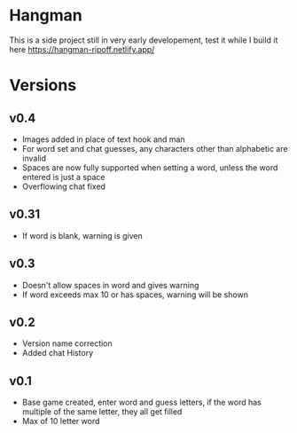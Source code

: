 # Hangman
This is a side project still in very early developement, test it while I build it here
https://hangman-ripoff.netlify.app/

# Versions

## v0.4 
- Images added in place of text hook and man
- For word set and chat guesses, any characters other than alphabetic are invalid
- Spaces are now fully supported when setting a word, unless the word entered is just a space
- Overflowing chat fixed

## v0.31
- If word is blank, warning is given

## v0.3
- Doesn't allow spaces in word and gives warning
- If word exceeds max 10 or has spaces, warning will be shown

## v0.2
- Version name correction
- Added chat History

## v0.1
- Base game created, enter word and guess letters, if the word has multiple of the same letter, they all get filled<br/>
- Max of 10 letter word
